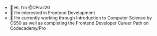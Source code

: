 - 👋 Hi, I’m @DPrall20
- 👀 I’m interested in Frontend Development
- 🌱 I’m currently working through Introduction to Computer Science by CS50 as well as completing the Frontend Developer Career Path on Codecademy/Pro

<!---
DPrall20/DPrall20 is a ✨ special ✨ repository because its `README.md` (this file) appears on your GitHub profile.
You can click the Preview link to take a look at your changes.
--->
